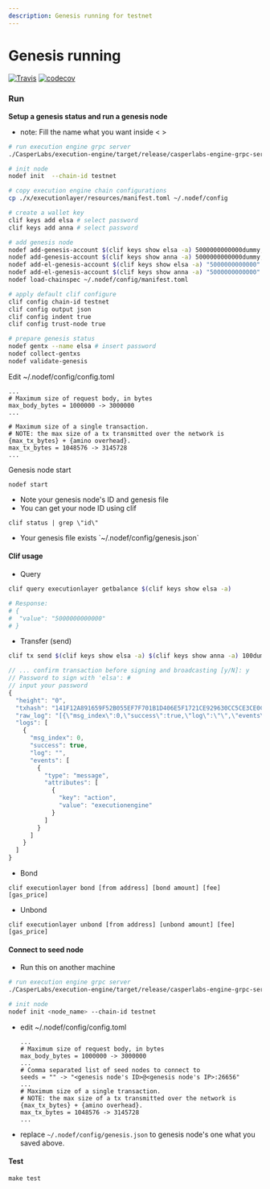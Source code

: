 ```yaml
---
description: Genesis running for testnet
---
```


# Genesis running

[![Travis](https://travis-ci.com/hdac-io/friday.svg?token=bhU3g7FdixBp5h3M2its&branch=master)](https://travis-ci.com/hdac-io/friday/branches) [![codecov](https://codecov.io/gh/hdac-io/friday/branch/master/graph/badge.svg?token=hQEgzmULjh)](https://codecov.io/gh/hdac-io/friday)

### Run

**Setup a genesis status and run a genesis node**

* note: Fill the name what you want inside &lt; &gt;

```bash
# run execution engine grpc server
./CasperLabs/execution-engine/target/release/casperlabs-engine-grpc-server $HOME/.casperlabs/.casper-node.sock

# init node
nodef init  --chain-id testnet

# copy execution engine chain configurations
cp ./x/executionlayer/resources/manifest.toml ~/.nodef/config

# create a wallet key
clif keys add elsa # select password
clif keys add anna # select password

# add genesis node
nodef add-genesis-account $(clif keys show elsa -a) 5000000000000dummy,100000000stake
nodef add-genesis-account $(clif keys show anna -a) 5000000000000dummy,100000000stake
nodef add-el-genesis-account $(clif keys show elsa -a) "5000000000000" "100000000"
nodef add-el-genesis-account $(clif keys show anna -a) "5000000000000" "100000000"
nodef load-chainspec ~/.nodef/config/manifest.toml

# apply default clif configure
clif config chain-id testnet
clif config output json
clif config indent true
clif config trust-node true

# prepare genesis status
nodef gentx --name elsa # insert password
nodef collect-gentxs
nodef validate-genesis
```

Edit ~/.nodef/config/config.toml

```text
...
# Maximum size of request body, in bytes
max_body_bytes = 1000000 -> 3000000
...

# Maximum size of a single transaction.
# NOTE: the max size of a tx transmitted over the network is {max_tx_bytes} + {amino overhead}.
max_tx_bytes = 1048576 -> 3145728
...
```

Genesis node start

```text
nodef start
```

* Note your genesis node's ID and genesis file
* You can get your node ID using clif

```text
clif status | grep \"id\"
```

* Your genesis file exists \`~/.nodef/config/genesis.json\`

#### Clif usage

* Query

```bash
clif query executionlayer getbalance $(clif keys show elsa -a)

# Response:
# {
#  "value": "5000000000000"
# }
```

* Transfer \(send\)

```bash
clif tx send $(clif keys show elsa -a) $(clif keys show anna -a) 100dummy 100000000 20000000
```

```javascript
// ... confirm transaction before signing and broadcasting [y/N]: y
// Password to sign with 'elsa': # 
// input your password 
{
  "height": "0",
  "txhash": "141F12A891659F52B055EF7F701B1D406E5F1721CE929630CC5CE3CE0C4C8718",
  "raw_log": "[{\"msg_index\":0,\"success\":true,\"log\":\"\",\"events\":[{\"type\":\"message\",\"attributes\":[{\"key\":\"action\",\"value\":\"executionengine\"}]}]}]",
  "logs": [
    {
      "msg_index": 0,
      "success": true,
      "log": "",
      "events": [
        {
          "type": "message",
          "attributes": [
            {
              "key": "action",
              "value": "executionengine"
            } 
          ] 
        } 
      ]
    }
  ]
}
```

* Bond

```text
clif executionlayer bond [from address] [bond amount] [fee] [gas_price]
```

* Unbond

```text
clif executionlayer unbond [from address] [unbond amount] [fee] [gas_price]
```

#### Connect to seed node

* Run this on another machine

```bash
# run execution engine grpc server
./CasperLabs/execution-engine/target/release/casperlabs-engine-grpc-server $HOME/.casperlabs/.casper-node.sock

# init node
nodef init <node_name> --chain-id testnet
```

* edit ~/.nodef/config/config.toml

  ```text
  ...
  # Maximum size of request body, in bytes
  max_body_bytes = 1000000 -> 3000000
  ...
  # Comma separated list of seed nodes to connect to
  seeds = "" -> "<genesis node's ID>@<genesis node's IP>:26656"
  ...
  # Maximum size of a single transaction.
  # NOTE: the max size of a tx transmitted over the network is {max_tx_bytes} + {amino overhead}.
  max_tx_bytes = 1048576 -> 3145728
  ...
  ```

* replace `~/.nodef/config/genesis.json` to genesis node's one what you saved above.

#### Test

```text
make test
```

